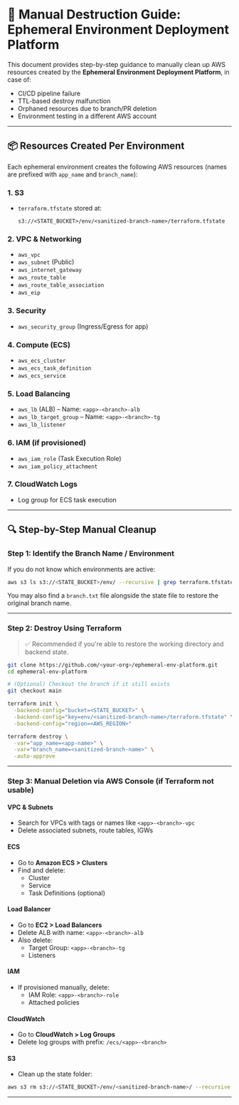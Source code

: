 # 🫨 Manual Destruction Guide: Ephemeral Environment Deployment Platform

This document provides step-by-step guidance to manually clean up AWS resources created by the **Ephemeral Environment Deployment Platform**, in case of:

- CI/CD pipeline failure
- TTL-based destroy malfunction
- Orphaned resources due to branch/PR deletion
- Environment testing in a different AWS account

---

## 📦 Resources Created Per Environment

Each ephemeral environment creates the following AWS resources (names are prefixed with `app_name` and `branch_name`):

### 1. **S3**
- `terraform.tfstate` stored at:  
  ```
  s3://<STATE_BUCKET>/env/<sanitized-branch-name>/terraform.tfstate
  ```

### 2. **VPC & Networking**
- `aws_vpc`
- `aws_subnet` (Public)
- `aws_internet_gateway`
- `aws_route_table`
- `aws_route_table_association`
- `aws_eip`

### 3. **Security**
- `aws_security_group` (Ingress/Egress for app)

### 4. **Compute (ECS)**
- `aws_ecs_cluster`
- `aws_ecs_task_definition`
- `aws_ecs_service`

### 5. **Load Balancing**
- `aws_lb` (ALB) – Name: `<app>-<branch>-alb`
- `aws_lb_target_group` – Name: `<app>-<branch>-tg`
- `aws_lb_listener`

### 6. **IAM (if provisioned)**
- `aws_iam_role` (Task Execution Role)
- `aws_iam_policy_attachment`

### 7. **CloudWatch Logs**
- Log group for ECS task execution

---

## 🔍 Step-by-Step Manual Cleanup

### Step 1: Identify the Branch Name / Environment

If you do not know which environments are active:

```bash
aws s3 ls s3://<STATE_BUCKET>/env/ --recursive | grep terraform.tfstate
```

You may also find a `branch.txt` file alongside the state file to restore the original branch name.

---

### Step 2: Destroy Using Terraform

> ✅ Recommended if you're able to restore the working directory and backend state.

```bash
git clone https://github.com/<your-org>/ephemeral-env-platform.git
cd ephemeral-env-platform

# (Optional) Checkout the branch if it still exists
git checkout main

terraform init \
  -backend-config="bucket=<STATE_BUCKET>" \
  -backend-config="key=env/<sanitized-branch-name>/terraform.tfstate" \
  -backend-config="region=<AWS_REGION>"

terraform destroy \
  -var="app_name=<app-name>" \
  -var="branch_name=<sanitized-branch-name>" \
  -auto-approve
```

---

### Step 3: Manual Deletion via AWS Console (if Terraform not usable)

#### VPC & Subnets
- Search for VPCs with tags or names like `<app>-<branch>-vpc`
- Delete associated subnets, route tables, IGWs

#### ECS
- Go to **Amazon ECS > Clusters**
- Find and delete:
  - Cluster
  - Service
  - Task Definitions (optional)

#### Load Balancer
- Go to **EC2 > Load Balancers**
- Delete ALB with name: `<app>-<branch>-alb`
- Also delete:
  - Target Group: `<app>-<branch>-tg`
  - Listeners

#### IAM
- If provisioned manually, delete:
  - IAM Role: `<app>-<branch>-role`
  - Attached policies

#### CloudWatch
- Go to **CloudWatch > Log Groups**
- Delete log groups with prefix: `/ecs/<app>-<branch>`

#### S3
- Clean up the state folder:

```bash
aws s3 rm s3://<STATE_BUCKET>/env/<sanitized-branch-name>/ --recursive
```
---
